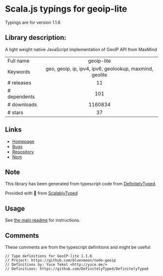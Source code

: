 
# Scala.js typings for geoip-lite

Typings are for version 1.1.6

## Library description:
A light weight native JavaScript implementation of GeoIP API from MaxMind

|                    |                 |
| ------------------ | :-------------: |
| Full name          | geoip-lite |
| Keywords           | geo, geoip, ip, ipv4, ipv6, geolookup, maxmind, geolite |
| # releases         | 11 |
| # dependents       | 101 |
| # downloads        | 1160834 |
| # stars            | 37 |

## Links
- [Homepage](https://github.com/bluesmoon/node-geoip)
- [Bugs](https://github.com/bluesmoon/node-geoip/issues)
- [Repository](https://github.com/bluesmoon/node-geoip)
- [Npm](https://www.npmjs.com/package/geoip-lite)
    


## Note
This library has been generated from typescript code from [DefinitelyTyped](https://definitelytyped.org).

Provided with :purple_heart: from [ScalablyTyped](https://github.com/oyvindberg/ScalablyTyped)

## Usage
See [the main readme](../../readme.md) for instructions.

## Comments

These comments are from the typescript definitions and might be useful:
```
// Type definitions for GeoIP-lite 1.1.6
// Project: https://github.com/bluesmoon/node-geoip
// Definitions by: Yuce Tekol <http://yuce.me/>
// Definitions: https://github.com/DefinitelyTyped/DefinitelyTyped

```

